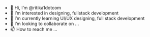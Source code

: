 - 👋 Hi, I’m @ritika1dotcom
- 👀 I’m interested in designing, fullstack development
- 🌱 I’m currently learning UI/UX designing, full stack development
- 💞️ I’m looking to collaborate on ...
- 📫 How to reach me ...

<!---
ritika1dotcom/ritika1dotcom is a ✨ special ✨ repository because its `README.md` (this file) appears on your GitHub profile.
You can click the Preview link to take a look at your changes.
--->
